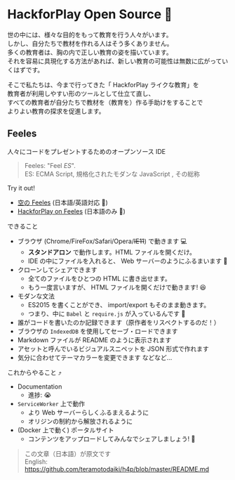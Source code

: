 # HackforPlay Open Source 🏫  


世の中には、様々な目的をもって教育を行う人々がいます。  
しかし、自分たちで教材を作れる人はそう多くありません。  
多くの教育者は、胸の内で正しい教育の姿を描いています。  
それを容易に具現化する方法があれば、新しい教育の可能性は無数に広がっていくはずです。  

そこで私たちは、今まで行ってきた「 HackforPlay ライクな教育」を  
教育者が利用しやすい形のツールとして仕立て直し、  
すべての教育者が自分たちで教材を（教育を）作る手助けをすることで  
よりよい教育の探求を促進します。  


## Feeles

人々にコードをプレゼントするためのオープンソース IDE

> Feeles: "Feel *ES*".  
ES: ECMA Script, 規格化されたモダンな JavaScript , その総称

Try it out!
- [空の Feeles](http://teramotodaiki.github.io/h4p/dist/)
(日本語/英語対応 🍔)
- [HackforPlay on Feeles](https://teramotodaiki.github.io/hackforplay-on-feeles/)
(日本語のみ 🍣)


できること
- ブラウザ (Chrome/FireFox/Safari/Opera/~~IE11~~) で動きます 💻
  - **スタンドアロン** で動作します。HTML ファイルを開くだけ。
  - IDE の中にファイルを入れると、 Web サーバーのようにふるまいます 🎩
- クローンしてシェアできます
  - 全てのファイルをひとつの HTML に書き出せます。
  - もう一度言いますが、 HTML ファイルを開くだけで動きます! 😆
- モダンな文法
  - ES2015 を書くことができ、 import/export もそのまま動きます。
  - つまり、中に `Babel` と `require.js` が入っているんです 👀
- 誰がコードを書いたのか記録できます（原作者をリスペクトするのだ！）
- ブラウザの `IndexedDB` を使用してセーブ・ロードできます
- Markdown ファイルが README のように表示されます
- アセットと呼んでいるビジュアルスニペットを JSON 形式で作れます
- 気分に合わせてテーマカラーを変更できます
などなど…

これからやること ⤴️
- Documentation
  - 進捗: 😭
- `ServiceWorker` 上で動作
  - より Web サーバーらしくふるまえるように
  - オリジンの制約から解放されるように
- (Docker 上で動く) ポータルサイト
  - コンテンツをアップロードしてみんなでシェアしましょう! 🍺

> この文章（日本語）が原文です  
English: <https://github.com/teramotodaiki/h4p/blob/master/README.md>

